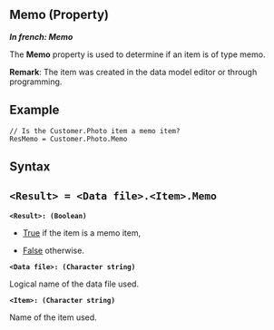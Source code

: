 


## Memo (Property)

***In french: Memo***
	



<a name="XUse"></a>
<a name="Use"></a>
<a name="description"></a>
The **Memo** property is used to determine if an item is of type memo.

**Remark**: The item was created in the data model editor or through programming.




<a name="Example1"></a>
<a name="sample_code"></a>

## Example


```wl
// Is the Customer.Photo item a memo item?
ResMemo = Customer.Photo.Memo
```

<a name="XSYNTAX"></a>
<a name="SYNTAX1"></a>

## Syntax

`<Result> = <Data file>.<Item>.Memo`
---

**`<Result>: (Boolean)`**



- <u><u><u><u>True</u></u></u></u> if the item is a memo item, 

- <u><u><u><u>False</u></u></u></u> otherwise.




**`<Data file>: (Character string)`**

Logical name of the data file used.

**`<Item>: (Character string)`**

Name of the item used.  




